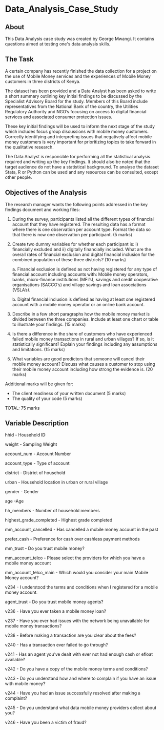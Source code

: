 # Data_Analysis_Case_Study

## About 
This Data Analysis case study was created by George Mwangi. It contains questions aimed at testing one's data analysis skills.

## The Task
A certain company has recently finished the data collection for a project on the use of Mobile Money services and the experiences of Mobile Money customers in three districts of Kenya.

The dataset has been provided and a Data Analyst has been asked to write a short summary outlining key initial findings to be discussed by the Specialist Advisory Board for the study. Members of this Board include representatives from the National Bank of the country, the Utilities Regulatory Authority and NGO’s focusing on access to digital financial services and associated consumer protection issues.

These key initial findings will be used to inform the next stage of the study which includes focus group discussions with mobile money customers. Correctly identifying and interpreting issues that negatively affect mobile money customers is very important for prioritizing topics to take forward in the qualitative research.

The Data Analyst is responsible for performing all the statistical analysis required and writing up the key findings. It should also be noted that the target audience do not have a statistical background. To analyse the dataset Stata, R or Python can be used and any resources can be consulted, except other people.


## Objectives of the Analysis
The research manager wants the following points addressed in the key findings document and working files:

1. During the survey, participants listed all the different types of financial account that they have registered. The resulting data has a format where there is one observation per account type. Format the data so that there is now one observation per participant. (5 marks)

2. Create two dummy variables for whether each participant is: i) financially excluded and ii) digitally financially included. What are the overall rates of financial exclusion and digital financial inclusion for the combined population of these three districts? (10 marks)

    a. Financial exclusion is defined as not having registered for any type of financial account including accounts with: Mobile money operators, banks, micro-finance institutions (MFI’s), savings and credit cooperative organisations (SACCO’s) and village savings and loan associations (VSLA’s).

    b. Digital financial inclusion is defined as having at least one registered account with a mobile money operator or an online bank account.

3. Describe in a few short paragraphs how the mobile money market is divided between the three companies. Include at least one chart or table to illustrate your findings. (15 marks)

4. Is there a difference in the share of customers who have experienced failed mobile money transactions in rural and urban villages? If so, is it statistically significant? Explain your findings including any assumptions and limitations. (15 marks)

5. What variables are good predictors that someone will cancel their mobile money account? Discuss what causes a customer to stop using their mobile money account including how strong the evidence is. (20 marks)

Additional marks will be given for:

* The client readiness of your written document (5 marks)
* The quality of your code (5 marks)

TOTAL: 75 marks


## Variable Description

hhid - Household ID

weight - Sampling Weight

account_num - Account Number

account_type - Type of account

district - District of household

urban - Household location in urban or rural village

gender - Gender

age -Age

hh_members - Number of household members

highest_grade_completed - Highest grade completed

mm_account_cancelled - Has cancelled a mobile money account in the past

prefer_cash - Preference for cash over cashless payment methods

mm_trust - Do you trust mobile money?

mm_account_telco - Please select the providers for which you have a mobile money account

mm_account_telco_main - Which would you consider your main Mobile Money account?

v234 - I understood the terms and conditions when I registered for a mobile money account.

agent_trust - Do you trust mobile money agents?

v236 - Have you ever taken a mobile money loan?

v237 - Have you ever had issues with the network being unavailable for mobile money transactions?

v238 - Before making a transaction are you clear about the fees?

v240 - Has a transaction ever failed to go through?

v241 - Has an agent you’ve dealt with ever not had enough cash or efloat available?

v242 - Do you have a copy of the mobile money terms and conditions?

v243 - Do you understand how and where to complain if you have an issue with mobile money?

v244 - Have you had an issue successfully resolved after making a complaint?

v245 - Do you understand what data mobile money providers collect about you?

v246 - Have you been a victim of fraud?
